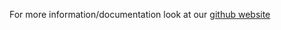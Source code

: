 For more information/documentation look at our [github website](http://nikolavp.github.com/spaska/)
